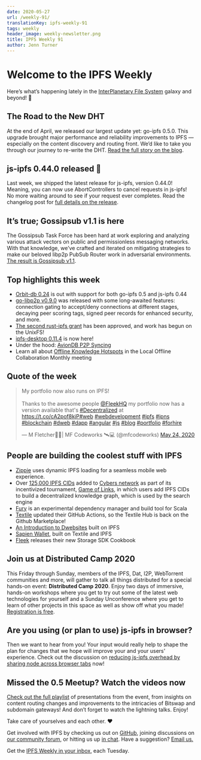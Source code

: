```yaml
---
date: 2020-05-27
url: /weekly-91/
translationKey: ipfs-weekly-91
tags: weekly
header_image: weekly-newsletter.png
title: IPFS Weekly 91
author: Jenn Turner
---
```


# Welcome to the IPFS Weekly

Here’s what’s happening lately in the [InterPlanetary File System](https://ipfs.io/) galaxy and beyond! 🚀

## The Road to the New DHT
At the end of April, we released our largest update yet: go-ipfs 0.5.0. This upgrade brought major performance and reliability improvements to IPFS — especially on the content discovery and routing front. We’d like to take you through our journey to re-write the DHT. [Read the full story on the blog](https://blog.ipfs.io/2020-05-19-road-to-dht/). 

## js-ipfs 0.44.0 released 🎉
Last week, we shipped the latest release for js-ipfs, version 0.44.0! Meaning, you can now use AbortControllers to cancel requests in js-ipfs! No more waiting around to see if your request ever completes. Read the changelog post for [full details on the release](https://blog.ipfs.io/2020-05-21-js-ipfs-0-44/).

## It’s true; Gossipsub v1.1 is here
The Gossipsub Task Force has been hard at work exploring and analyzing various attack vectors on public and permissionless messaging networks. With that knowledge, we’ve crafted and iterated on mitigating strategies to make our beloved libp2p PubSub Router work in adversarial environments. [The result is Gossipsub v1.1](https://blog.ipfs.io/2020-05-20-gossipsub-v1.1).

## Top highlights this week
* [Orbit-db 0.24](https://github.com/orbitdb/orbit-db/issues/772#issuecomment-632357888) is out with support for both go-ipfs 0.5 and js-ipfs 0.44
* [go-libp2p v0.9.0](https://github.com/libp2p/go-libp2p/releases/tag/v0.9.0) was released with some long-awaited features: connection gating to accept/deny connections at different stages, decaying peer scoring tags, signed peer records for enhanced security, and more.
* [The second rust-ipfs grant](https://medium.com/equilibriumco/the-road-to-unixfs-f3cf5222b2ef) has been approved, and work has begun on the UnixFS! 
* [ipfs-desktop 0.11.4](https://github.com/ipfs-shipyard/ipfs-desktop/releases/tag/v0.11.4) is now here!
* Under the hood: [AvionDB P2P Syncing](https://simpleaswater.com/aviondb-p2p-sync/)
* Learn all about [Offline Knowledge Hotspots](https://www.youtube.com/watch?time_continue=1&v=K2MF4fvcl70&feature=emb_logo) in the Local Offline Collaboration Monthly meeting 

## Quote of the week
<blockquote class="twitter-tweet"><p lang="en" dir="ltr">My portfolio now also runs on IPFS! <br><br>Thanks to the awesome people <a href="https://twitter.com/FleekHQ?ref_src=twsrc%5Etfw">@FleekHQ</a> my portfolio now has a version available that&#39;s <a href="https://twitter.com/hashtag/Decentralized?src=hash&amp;ref_src=twsrc%5Etfw">#Decentralized</a> at <a href="https://t.co/cA2pof8kjP">https://t.co/cA2pof8kjP</a><a href="https://twitter.com/hashtag/web?src=hash&amp;ref_src=twsrc%5Etfw">#web</a> <a href="https://twitter.com/hashtag/webdevelopment?src=hash&amp;ref_src=twsrc%5Etfw">#webdevelopment</a> <a href="https://twitter.com/hashtag/ipfs?src=hash&amp;ref_src=twsrc%5Etfw">#ipfs</a> <a href="https://twitter.com/hashtag/ipns?src=hash&amp;ref_src=twsrc%5Etfw">#ipns</a> <a href="https://twitter.com/hashtag/blockchain?src=hash&amp;ref_src=twsrc%5Etfw">#blockchain</a> <a href="https://twitter.com/hashtag/dweb?src=hash&amp;ref_src=twsrc%5Etfw">#dweb</a> <a href="https://twitter.com/hashtag/dapp?src=hash&amp;ref_src=twsrc%5Etfw">#dapp</a> <a href="https://twitter.com/hashtag/angular?src=hash&amp;ref_src=twsrc%5Etfw">#angular</a> <a href="https://twitter.com/hashtag/js?src=hash&amp;ref_src=twsrc%5Etfw">#js</a> <a href="https://twitter.com/hashtag/blog?src=hash&amp;ref_src=twsrc%5Etfw">#blog</a> <a href="https://twitter.com/hashtag/portfolio?src=hash&amp;ref_src=twsrc%5Etfw">#portfolio</a> <a href="https://twitter.com/hashtag/forhire?src=hash&amp;ref_src=twsrc%5Etfw">#forhire</a></p>&mdash; M Fletcher🧔🏽| MF Codeworks 🛰️💻 (@mfcodeworks) <a href="https://twitter.com/mfcodeworks/status/1264612556833910784?ref_src=twsrc%5Etfw">May 24, 2020</a></blockquote> 

## People are building the coolest stuff with IPFS
* [Zippie](https://talk.fission.codes/t/how-zippie-uses-dynamic-ipfs-loading-for-a-seamless-mobile-web-experience-carsten-munk-cto-of-zippie/611) uses dynamic IPFS loading for a seamless mobile web experience.
* Over [125,000 IPFS CIDs](https://cyber.page/brain/knowledge) added to [Cybers network](https://cyber.page/search/ipfs) as part of its incentivized tournament, [Game of Links](https://cyber.page/gol), in which users add IPFS CIDs to build a decentralized knowledge graph, which is used by the search engine  
* [Fury](https://github.com/propensive/fury) is an experimental dependency manager and build tool for Scala 
* [Textile](https://github.com/textileio/github-action-buckets/runs/697220495?check_suite_focus=true) updated their GitHub Actions, so the Textile Hub is back on the Github Marketplace!
* [An Introduction to Dwebsites](http://blog.almonit.eth.link/2020-05-21/Introduction_to_Dwebsitse.html) built on IPFS
* [Sapien Wallet](https://medium.com/@sapien.wallet/bash-script-light-wallet-case-624aa04cb216), built on Textile and IPFS 
* [Fleek](https://blog.fleek.co/posts/fleek-storage-sdk-guide) releases their new Storage SDK Cookbook 

## Join us at Distributed Camp 2020
This Friday through Sunday, members of the IPFS, Dat, I2P, WebTorrent communities and more, will gather to talk all things distributed for a special hands-on event: **Distributed Camp 2020**. Enjoy two days of immersive, hands-on workshops where you get to try out some of the latest web technologies for yourself and a Sunday Unconference where you get to learn of other projects in this space as well as show off what you made! [Registration is free](https://distributed.camp/). 

## Are you using (or plan to use) js-ipfs in browser?
Then we want to hear from you! Your input would really help to shape the plan for changes that we hope will improve your and your users' experience. Check out the discussion on [reducing js-ipfs overhead by sharing node across browser tabs](https://discuss.ipfs.io/t/reducing-js-ipfs-overhead-by-sharing-node-across-browser-tabs/8024) now!

## Missed the 0.5 Meetup? Watch the videos now
[Check out the full playlist](https://www.youtube.com/watch?list=PLuhRWgmPaHtQ26F2MIuogvo0so9QUgH1r&v=RxJSUBeqOKU&feature=emb_logo) of presentations from the event, from insights on content routing changes and improvements to the intricacies of Bitswap and subdomain gateways! And don’t forget to watch the lightning talks. Enjoy!

Take care of yourselves and each other. ❤️

Get involved with IPFS by checking us out on [GitHub](https://github.com/ipfs), joining discussions on [our community forum](https://discuss.ipfs.io/), or hitting us up [in chat](https://riot.im/app/#/room/#ipfs:matrix.org). Have a suggestion? [Email us.](mailto:newsletter@ipfs.io)

Get the [IPFS Weekly in your inbox](https://ipfs.us4.list-manage.com/subscribe?u=25473244c7d18b897f5a1ff6b&id=cad54b2230), each Tuesday.
